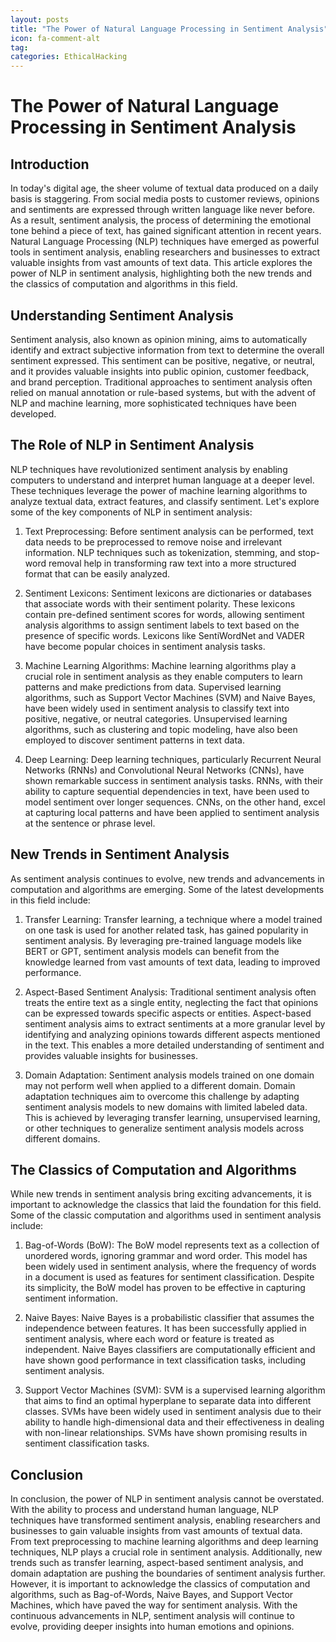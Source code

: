 ```yaml
---
layout: posts
title: "The Power of Natural Language Processing in Sentiment Analysis"
icon: fa-comment-alt
tag:      
categories: EthicalHacking
---
```



# The Power of Natural Language Processing in Sentiment Analysis

## Introduction

In today's digital age, the sheer volume of textual data produced on a daily basis is staggering. From social media posts to customer reviews, opinions and sentiments are expressed through written language like never before. As a result, sentiment analysis, the process of determining the emotional tone behind a piece of text, has gained significant attention in recent years. Natural Language Processing (NLP) techniques have emerged as powerful tools in sentiment analysis, enabling researchers and businesses to extract valuable insights from vast amounts of text data. This article explores the power of NLP in sentiment analysis, highlighting both the new trends and the classics of computation and algorithms in this field.

## Understanding Sentiment Analysis

Sentiment analysis, also known as opinion mining, aims to automatically identify and extract subjective information from text to determine the overall sentiment expressed. This sentiment can be positive, negative, or neutral, and it provides valuable insights into public opinion, customer feedback, and brand perception. Traditional approaches to sentiment analysis often relied on manual annotation or rule-based systems, but with the advent of NLP and machine learning, more sophisticated techniques have been developed.

## The Role of NLP in Sentiment Analysis

NLP techniques have revolutionized sentiment analysis by enabling computers to understand and interpret human language at a deeper level. These techniques leverage the power of machine learning algorithms to analyze textual data, extract features, and classify sentiment. Let's explore some of the key components of NLP in sentiment analysis:

1. Text Preprocessing: Before sentiment analysis can be performed, text data needs to be preprocessed to remove noise and irrelevant information. NLP techniques such as tokenization, stemming, and stop-word removal help in transforming raw text into a more structured format that can be easily analyzed.

2. Sentiment Lexicons: Sentiment lexicons are dictionaries or databases that associate words with their sentiment polarity. These lexicons contain pre-defined sentiment scores for words, allowing sentiment analysis algorithms to assign sentiment labels to text based on the presence of specific words. Lexicons like SentiWordNet and VADER have become popular choices in sentiment analysis tasks.

3. Machine Learning Algorithms: Machine learning algorithms play a crucial role in sentiment analysis as they enable computers to learn patterns and make predictions from data. Supervised learning algorithms, such as Support Vector Machines (SVM) and Naive Bayes, have been widely used in sentiment analysis to classify text into positive, negative, or neutral categories. Unsupervised learning algorithms, such as clustering and topic modeling, have also been employed to discover sentiment patterns in text data.

4. Deep Learning: Deep learning techniques, particularly Recurrent Neural Networks (RNNs) and Convolutional Neural Networks (CNNs), have shown remarkable success in sentiment analysis tasks. RNNs, with their ability to capture sequential dependencies in text, have been used to model sentiment over longer sequences. CNNs, on the other hand, excel at capturing local patterns and have been applied to sentiment analysis at the sentence or phrase level.

## New Trends in Sentiment Analysis

As sentiment analysis continues to evolve, new trends and advancements in computation and algorithms are emerging. Some of the latest developments in this field include:

1. Transfer Learning: Transfer learning, a technique where a model trained on one task is used for another related task, has gained popularity in sentiment analysis. By leveraging pre-trained language models like BERT or GPT, sentiment analysis models can benefit from the knowledge learned from vast amounts of text data, leading to improved performance.

2. Aspect-Based Sentiment Analysis: Traditional sentiment analysis often treats the entire text as a single entity, neglecting the fact that opinions can be expressed towards specific aspects or entities. Aspect-based sentiment analysis aims to extract sentiments at a more granular level by identifying and analyzing opinions towards different aspects mentioned in the text. This enables a more detailed understanding of sentiment and provides valuable insights for businesses.

3. Domain Adaptation: Sentiment analysis models trained on one domain may not perform well when applied to a different domain. Domain adaptation techniques aim to overcome this challenge by adapting sentiment analysis models to new domains with limited labeled data. This is achieved by leveraging transfer learning, unsupervised learning, or other techniques to generalize sentiment analysis models across different domains.

## The Classics of Computation and Algorithms

While new trends in sentiment analysis bring exciting advancements, it is important to acknowledge the classics that laid the foundation for this field. Some of the classic computation and algorithms used in sentiment analysis include:

1. Bag-of-Words (BoW): The BoW model represents text as a collection of unordered words, ignoring grammar and word order. This model has been widely used in sentiment analysis, where the frequency of words in a document is used as features for sentiment classification. Despite its simplicity, the BoW model has proven to be effective in capturing sentiment information.

2. Naive Bayes: Naive Bayes is a probabilistic classifier that assumes the independence between features. It has been successfully applied in sentiment analysis, where each word or feature is treated as independent. Naive Bayes classifiers are computationally efficient and have shown good performance in text classification tasks, including sentiment analysis.

3. Support Vector Machines (SVM): SVM is a supervised learning algorithm that aims to find an optimal hyperplane to separate data into different classes. SVMs have been widely used in sentiment analysis due to their ability to handle high-dimensional data and their effectiveness in dealing with non-linear relationships. SVMs have shown promising results in sentiment classification tasks.

## Conclusion

In conclusion, the power of NLP in sentiment analysis cannot be overstated. With the ability to process and understand human language, NLP techniques have transformed sentiment analysis, enabling researchers and businesses to gain valuable insights from vast amounts of textual data. From text preprocessing to machine learning algorithms and deep learning techniques, NLP plays a crucial role in sentiment analysis. Additionally, new trends such as transfer learning, aspect-based sentiment analysis, and domain adaptation are pushing the boundaries of sentiment analysis further. However, it is important to acknowledge the classics of computation and algorithms, such as Bag-of-Words, Naive Bayes, and Support Vector Machines, which have paved the way for sentiment analysis. With the continuous advancements in NLP, sentiment analysis will continue to evolve, providing deeper insights into human emotions and opinions.